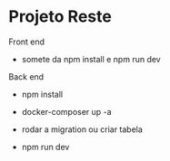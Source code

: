 # Projeto Reste


Front end

- somete da npm install e npm run dev

Back end

- npm install

- docker-composer up -a


- rodar a migration ou criar tabela 

- npm run dev
